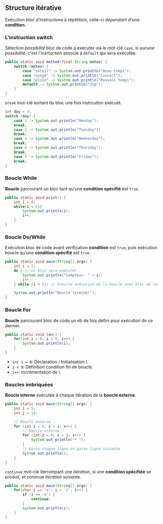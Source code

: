 ## Structure itérative
Exécution _bloc d'instructions_ à répétition, celle-ci _dépendant_ d'une __condition__.

### L'instruction switch
Sélection _possibilité_ bloc de code a exécuter via le mot-clé `case`, si aucune _possibilité_, c'est l'_insrtuction_ associé à `défault` qui sera exécutée.
```java
public static void method(final String meteo) {
    switch (meteo) {
        case "soleil" -> System.out.println("Beau temps");
        case "nuage" -> System.out.println("Couvert");
        case "pluie" -> System.out.println("Mauvais temps");
        default -> System.out.println("Jsp");
    }
}
```

`break` mot-clé sortant du bloc une fois instrcution exécuté.
```java
int day = 4;
switch (day) {
    case 1 -> System.out.println("Monday");
    break;
    case 2 -> System.out.println("Tuesday");
    break;
    case 3 -> System.out.println("Wednesday");
    break;
    case 4 -> System.out.println("Thursday");
    break;
    case 5 -> System.out.println("Friday");
    break;
}
```

### Boucle While
__Boucle__ parcourant un bloc tant qu'une __condition spécifié__ est `true`.
```java
public static void print() {
    int i = 0;
    while(i < 5){
        System.out.println(i);
        i++;
    }
}
```

### Boucle Do/While
Exécution bloc de code avant vérification __condition__ est `true`, puis exécution boucle qu'une __condition spécifié__ est `true`.
```java
public static void main(String[] args) {
    int i = 1;
    do { // Ce bloc sera exécuter
        System.out.println("Compteur: " + i);
        i++;
    } while (i < 5); // Ensuite exécution de la boucle avec bloc de code

    System.out.println("Boucle terminé!");
}
```

### Boucle For
__Boucle__ parcourant bloc de code un nb de fois défini pour _exécution_ de ce dernier.
```java
public static void len() {
    for(int i = 0; i < 9, i++) {
        System;out.println(i);
    }
}
```
- `int i = 0`: Déclaration / Initialisation i.
- `i < 9`: Définition condition fin de boucle.
- `i++`: Incrémentation de i.

### Boucles imbriquées
__Boucle interne__ exécutée à chaque itération de la __boucle externe__.
```java
public static void main(String[] args) {
    int i = 5;
    int j = 10;

    // Boucle externe
    for (int x = 0; x < i; x++) {
        // Boucle interne
        for (int z = 0; z < j; z++) {
            System.out.println("* ");
        }
        // Après chaque ligne on passe ligne suivante
        System.out.println();
    }
}
```

`continue` mot-clé iterrompant une _itération_, si une __condition spécifiée__ se produit, et continue _itération suivante_.
```java
public static void main(String[] args) {
    for(char i == 'a'; i < 'z'; i++) {
        if (i == 'e') {
            continue;
        }
        System.out.println(i);
    }
}
```
